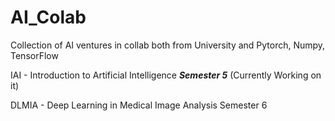 # AI_Colab

Collection of AI ventures in collab both from University and Pytorch, Numpy, TensorFlow

IAI - Introduction to Artificial Intelligence _**Semester 5**_ (Currently Working on it)

DLMIA - Deep Learning in Medical Image Analysis Semester 6
